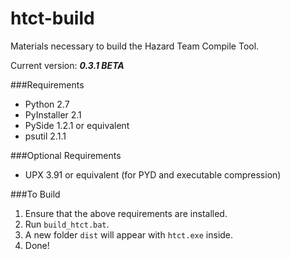htct-build
==========

Materials necessary to build the Hazard Team Compile Tool.

Current version: ___0.3.1 BETA___


###Requirements
* Python 2.7
* PyInstaller 2.1
* PySide 1.2.1 or equivalent
* psutil 2.1.1

###Optional Requirements
* UPX 3.91 or equivalent (for PYD and executable compression)

###To Build
1. Ensure that the above requirements are installed.
2. Run `build_htct.bat`.
3. A new folder `dist` will appear with `htct.exe` inside.
4. Done!
